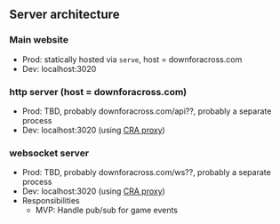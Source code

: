 ## Server architecture

### Main website

- Prod: statically hosted via `serve`, host = downforacross.com
- Dev: localhost:3020

### http server (host = downforacross.com)

- Prod: TBD, probably downforacross.com/api??, probably a separate process
- Dev: localhost:3020 (using [CRA proxy](https://create-react-app.dev/docs/proxying-api-requests-in-development/))

### websocket server

- Prod: TBD, probably downforacross.com/ws??, probably a separate process
- Dev: localhost:3020 (using [CRA proxy](https://create-react-app.dev/docs/proxying-api-requests-in-development/))
- Responsibilities
  - MVP: Handle pub/sub for game events
